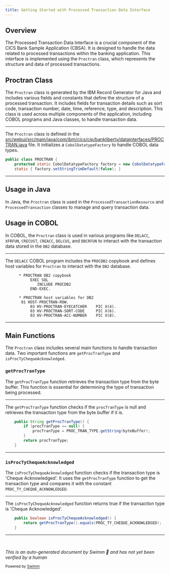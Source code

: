 ```yaml
---
title: Getting Started with Processed Transaction Data Interface
---
```

## Overview

The Processed Transaction Data Interface is a crucial component of the CICS Bank Sample Application (CBSA). It is designed to handle the data related to processed transactions within the banking application. This interface is implemented using the `Proctran` class, which represents the structure and data of processed transactions.

## Proctran Class

The `Proctran` class is generated by the IBM Record Generator for Java and includes various fields and constants that define the structure of a processed transaction. It includes fields for transaction details such as sort code, transaction number, date, time, reference, type, and description. This class is used across multiple components of the application, including COBOL programs and Java classes, to handle transaction data.

<SwmSnippet path="/src/webui/src/main/java/com/ibm/cics/cip/bankliberty/datainterfaces/PROCTRAN.java" line="14">

---

The `Proctran` class is defined in the <SwmPath>[src/webui/src/main/java/com/ibm/cics/cip/bankliberty/datainterfaces/PROCTRAN.java](src/webui/src/main/java/com/ibm/cics/cip/bankliberty/datainterfaces/PROCTRAN.java)</SwmPath> file. It initializes a <SwmToken path="src/webui/src/main/java/com/ibm/cics/cip/bankliberty/datainterfaces/PROCTRAN.java" pos="15:5:5" line-data="	protected static CobolDatatypeFactory factory = new CobolDatatypeFactory();">`CobolDatatypeFactory`</SwmToken> to handle COBOL data types.

```java
public class PROCTRAN {
	protected static CobolDatatypeFactory factory = new CobolDatatypeFactory();
	static { factory.setStringTrimDefault(false); } 
```

---

</SwmSnippet>

## Usage in Java

In Java, the `Proctran` class is used in the `ProcessedTransactionResource` and `ProcessedTransaction` classes to manage and query transaction data.

## Usage in COBOL

In COBOL, the `Proctran` class is used in various programs like <SwmToken path="src/webui/src/main/java/com/ibm/cics/cip/bankliberty/datainterfaces/PROCTRAN.java" pos="236:9:9" line-data="	        05 PROC-TRAN-DESC-DELACC REDEFINES PROC-TRAN-DESC. &lt;/pre&gt; */">`DELACC`</SwmToken>, `XFRFUN`, `CRECUST`, <SwmToken path="src/webui/src/main/java/com/ibm/cics/cip/bankliberty/datainterfaces/PROCTRAN.java" pos="285:9:9" line-data="	        05 PROC-TRAN-DESC-CREACC REDEFINES PROC-TRAN-DESC. &lt;/pre&gt; */">`CREACC`</SwmToken>, <SwmToken path="src/webui/src/main/java/com/ibm/cics/cip/bankliberty/datainterfaces/PROCTRAN.java" pos="334:9:9" line-data="	        05 PROC-TRAN-DESC-DELCUS REDEFINES PROC-TRAN-DESC. &lt;/pre&gt; */">`DELCUS`</SwmToken>, and `DBCRFUN` to interact with the transaction data stored in the <SwmToken path="src/base/cobol_src/DELACC.cbl" pos="69:5:5" line-data="      * PROCTRAN DB2 copybook">`DB2`</SwmToken> database.

<SwmSnippet path="/src/base/cobol_src/DELACC.cbl" line="69">

---

The <SwmToken path="src/webui/src/main/java/com/ibm/cics/cip/bankliberty/datainterfaces/PROCTRAN.java" pos="236:9:9" line-data="	        05 PROC-TRAN-DESC-DELACC REDEFINES PROC-TRAN-DESC. &lt;/pre&gt; */">`DELACC`</SwmToken> COBOL program includes the <SwmToken path="src/base/cobol_src/DELACC.cbl" pos="71:3:3" line-data="              INCLUDE PROCDB2">`PROCDB2`</SwmToken> copybook and defines host variables for `Proctran` to interact with the <SwmToken path="src/base/cobol_src/DELACC.cbl" pos="69:5:5" line-data="      * PROCTRAN DB2 copybook">`DB2`</SwmToken> database.

```cobol
      * PROCTRAN DB2 copybook
           EXEC SQL
              INCLUDE PROCDB2
           END-EXEC.

      * PROCTRAN host variables for DB2
       01 HOST-PROCTRAN-ROW.
           03 HV-PROCTRAN-EYECATCHER    PIC X(4).
           03 HV-PROCTRAN-SORT-CODE     PIC X(6).
           03 HV-PROCTRAN-ACC-NUMBER    PIC X(8).
```

---

</SwmSnippet>

## Main Functions

The `Proctran` class includes several main functions to handle transaction data. Two important functions are <SwmToken path="src/webui/src/main/java/com/ibm/cics/cip/bankliberty/datainterfaces/PROCTRAN.java" pos="601:5:5" line-data="	public String getProcTranType() {">`getProcTranType`</SwmToken> and <SwmToken path="src/webui/src/main/java/com/ibm/cics/cip/bankliberty/datainterfaces/PROCTRAN.java" pos="616:5:5" line-data="	public boolean isProcTyChequeAcknowledged() {">`isProcTyChequeAcknowledged`</SwmToken>.

### <SwmToken path="src/webui/src/main/java/com/ibm/cics/cip/bankliberty/datainterfaces/PROCTRAN.java" pos="601:5:5" line-data="	public String getProcTranType() {">`getProcTranType`</SwmToken>

The <SwmToken path="src/webui/src/main/java/com/ibm/cics/cip/bankliberty/datainterfaces/PROCTRAN.java" pos="601:5:5" line-data="	public String getProcTranType() {">`getProcTranType`</SwmToken> function retrieves the transaction type from the byte buffer. This function is essential for determining the type of transaction being processed.

<SwmSnippet path="/src/webui/src/main/java/com/ibm/cics/cip/bankliberty/datainterfaces/PROCTRAN.java" line="601">

---

The <SwmToken path="src/webui/src/main/java/com/ibm/cics/cip/bankliberty/datainterfaces/PROCTRAN.java" pos="601:5:5" line-data="	public String getProcTranType() {">`getProcTranType`</SwmToken> function checks if the <SwmToken path="src/webui/src/main/java/com/ibm/cics/cip/bankliberty/datainterfaces/PROCTRAN.java" pos="602:4:4" line-data="		if (procTranType == null) {">`procTranType`</SwmToken> is null and retrieves the transaction type from the byte buffer if it is.

```java
	public String getProcTranType() {
		if (procTranType == null) {
			procTranType = PROC_TRAN_TYPE.getString(byteBuffer);
		}
		return procTranType;
	}
```

---

</SwmSnippet>

### <SwmToken path="src/webui/src/main/java/com/ibm/cics/cip/bankliberty/datainterfaces/PROCTRAN.java" pos="616:5:5" line-data="	public boolean isProcTyChequeAcknowledged() {">`isProcTyChequeAcknowledged`</SwmToken>

The <SwmToken path="src/webui/src/main/java/com/ibm/cics/cip/bankliberty/datainterfaces/PROCTRAN.java" pos="616:5:5" line-data="	public boolean isProcTyChequeAcknowledged() {">`isProcTyChequeAcknowledged`</SwmToken> function checks if the transaction type is 'Cheque Acknowledged'. It uses the <SwmToken path="src/webui/src/main/java/com/ibm/cics/cip/bankliberty/datainterfaces/PROCTRAN.java" pos="601:5:5" line-data="	public String getProcTranType() {">`getProcTranType`</SwmToken> function to get the transaction type and compares it with the constant <SwmToken path="src/webui/src/main/java/com/ibm/cics/cip/bankliberty/datainterfaces/PROCTRAN.java" pos="617:9:9" line-data="		return getProcTranType().equals(PROC_TY_CHEQUE_ACKNOWLEDGED);">`PROC_TY_CHEQUE_ACKNOWLEDGED`</SwmToken>.

<SwmSnippet path="/src/webui/src/main/java/com/ibm/cics/cip/bankliberty/datainterfaces/PROCTRAN.java" line="616">

---

The <SwmToken path="src/webui/src/main/java/com/ibm/cics/cip/bankliberty/datainterfaces/PROCTRAN.java" pos="616:5:5" line-data="	public boolean isProcTyChequeAcknowledged() {">`isProcTyChequeAcknowledged`</SwmToken> function returns true if the transaction type is 'Cheque Acknowledged'.

```java
	public boolean isProcTyChequeAcknowledged() {
		return getProcTranType().equals(PROC_TY_CHEQUE_ACKNOWLEDGED);
	}
```

---

</SwmSnippet>

&nbsp;

*This is an auto-generated document by Swimm 🌊 and has not yet been verified by a human*

<SwmMeta version="3.0.0" repo-id="Z2l0aHViJTNBJTNBY2ljcy1iYW5raW5nLXNhbXBsZS1hcHBsaWNhdGlvbi1jYnNhLUlCTS1EZW1vJTNBJTNBU3dpbW0tRGVtbw==" repo-name="cics-banking-sample-application-cbsa-IBM-Demo"><sup>Powered by [Swimm](/)</sup></SwmMeta>

